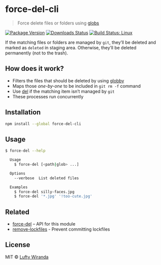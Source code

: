# force-del-cli

> Force delete files or folders using [globs](https://github.com/isaacs/minimatch#usage)

[![Package Version](https://img.shields.io/npm/v/force-del-cli.svg?style=flat-square)](https://www.npmjs.com/package/force-del-cli)
[![Downloads Status](https://img.shields.io/npm/dm/force-del-cli.svg?style=flat-square)](https://npm-stat.com/charts.html?package=force-del-cli&from=2016-04-01)
[![Build Status: Linux](https://img.shields.io/travis/luftywiranda13/force-del-cli/master.svg?style=flat-square)](https://travis-ci.org/luftywiranda13/force-del-cli)

If the matching files or folders are managed by `git`, theyʼll be deleted and marked as `deleted` in staging area. Otherwise, theyʼll be deleted permanently (not to the trash).

## How does it work?

* Filters the files that should be deleted by using [globby](https://github.com/sindresorhus/globby)
* Maps those _one-by-one_ to be included in `git rm -f` command
* Use [del](https://github.com/sindresorhus/del) if the matching item isnʼt managed by `git`
* These processes run concurrently

## Installation

```sh
npm install --global force-del-cli
```

## Usage

```sh
$ force-del --help

  Usage
    $ force-del [<path|glob> ...]

  Options
    --verbose  List deleted files

  Examples
    $ force-del silly-faces.jpg
    $ force-del '*.jpg' '!too-cute.jpg'
```

## Related

* [force-del](https://github.com/luftywiranda13/force-del) – API for this module
* [remove-lockfiles](https://github.com/luftywiranda13/remove-lockfiles) - Prevent committing lockfiles

## License

MIT &copy; [Lufty Wiranda](https://www.luftywiranda.com)
